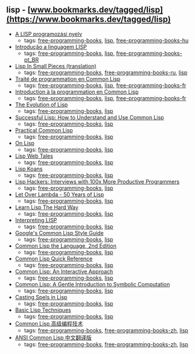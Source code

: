 lisp - [www.bookmarks.dev/tagged/lisp](https://www.bookmarks.dev/tagged/lisp) 
---
* [A LISP programozási nyelv](http://mek.oszk.hu/07200/07258/index.phtml)
    * tags: [free-programming-books](../tags/free-programming-books.md), [lisp](../tags/lisp.md), [free-programming-books-hu](../tags/free-programming-books-hu.md)
* [Introdução a linguagem LISP](http://www.dca.fee.unicamp.br/courses/EA072/lisp9596/Lisp9596.html)
    * tags: [free-programming-books](../tags/free-programming-books.md), [lisp](../tags/lisp.md), [free-programming-books-pt_BR](../tags/free-programming-books-pt_BR.md)
* [Lisp In Small Pieces (translation)](https://github.com/ilammy/lisp)
    * tags: [free-programming-books](../tags/free-programming-books.md), [free-programming-books-ru](../tags/free-programming-books-ru.md), [lisp](../tags/lisp.md)
* [Traité de programmation en Common Lisp](http://dept-info.labri.fr/~strandh/Teaching/Programmation-Symbolique/Common/Book/HTML/programmation.html)
    * tags: [free-programming-books](../tags/free-programming-books.md), [lisp](../tags/lisp.md), [free-programming-books-fr](../tags/free-programming-books-fr.md)
* [Introduction à la programmation en Common Lisp](http://www.algo.be/logo1/lisp/intro-lisp.pdf)
    * tags: [free-programming-books](../tags/free-programming-books.md), [lisp](../tags/lisp.md), [free-programming-books-fr](../tags/free-programming-books-fr.md)
* [The Evolution of Lisp](http://www.dreamsongs.com/Files/HOPL2-Uncut.pdf)
    * tags: [free-programming-books](../tags/free-programming-books.md), [lisp](../tags/lisp.md)
* [Successful Lisp: How to Understand and Use Common Lisp](https://github.com/clojurians-org/lisp-ebook/blob/master/Successful%20Lisp%20How%20to%20Understand%20and%20Use%20Common%20Lisp%20-%20David%20B.%20Lamkins.pdf)
    * tags: [free-programming-books](../tags/free-programming-books.md), [lisp](../tags/lisp.md)
* [Practical Common Lisp](http://www.gigamonkeys.com/book/)
    * tags: [free-programming-books](../tags/free-programming-books.md), [lisp](../tags/lisp.md)
* [On Lisp](http://www.paulgraham.com/onlisp.html)
    * tags: [free-programming-books](../tags/free-programming-books.md), [lisp](../tags/lisp.md)
* [Lisp Web Tales](https://leanpub.com/lispwebtales)
    * tags: [free-programming-books](../tags/free-programming-books.md), [lisp](../tags/lisp.md)
* [Lisp Koans](https://github.com/google/lisp-koans)
    * tags: [free-programming-books](../tags/free-programming-books.md), [lisp](../tags/lisp.md)
* [Lisp Hackers: Interviews with 100x More Productive Programmers](https://leanpub.com/lisphackers)
    * tags: [free-programming-books](../tags/free-programming-books.md), [lisp](../tags/lisp.md)
* [Let Over Lambda - 50 Years of Lisp](http://letoverlambda.com/index.cl/)
    * tags: [free-programming-books](../tags/free-programming-books.md), [lisp](../tags/lisp.md)
* [Learn Lisp The Hard Way](https://github.com/LispTO/llthw)
    * tags: [free-programming-books](../tags/free-programming-books.md), [lisp](../tags/lisp.md)
* [Interpreting LISP](http://www.civilized.com/files/lispbook.pdf)
    * tags: [free-programming-books](../tags/free-programming-books.md), [lisp](../tags/lisp.md)
* [Google's Common Lisp Style Guide](https://google.github.io/styleguide/lispguide.xml)
    * tags: [free-programming-books](../tags/free-programming-books.md), [lisp](../tags/lisp.md)
* [Common Lisp the Language, 2nd Edition](http://www.cs.cmu.edu/Groups/AI/html/cltl/mirrors.html)
    * tags: [free-programming-books](../tags/free-programming-books.md), [lisp](../tags/lisp.md)
* [Common Lisp Quick Reference](http://clqr.boundp.org)
    * tags: [free-programming-books](../tags/free-programming-books.md), [lisp](../tags/lisp.md)
* [Common Lisp: An Interactive Approach](http://www.cse.buffalo.edu/~shapiro/Commonlisp/)
    * tags: [free-programming-books](../tags/free-programming-books.md), [lisp](../tags/lisp.md)
* [Common Lisp: A Gentle Introduction to Symbolic Computation](http://www.cs.cmu.edu/~dst/LispBook/)
    * tags: [free-programming-books](../tags/free-programming-books.md), [lisp](../tags/lisp.md)
* [Casting Spels in Lisp](http://www.lisperati.com/casting.html)
    * tags: [free-programming-books](../tags/free-programming-books.md), [lisp](../tags/lisp.md)
* [Basic Lisp Techniques](http://franz.com/resources/educational_resources/cooper.book.pdf)
    * tags: [free-programming-books](../tags/free-programming-books.md), [lisp](../tags/lisp.md)
* [Common Lisp 高级编程技术](http://www.ituring.com.cn/minibook/862)
    * tags: [free-programming-books](../tags/free-programming-books.md), [free-programming-books-zh](../tags/free-programming-books-zh.md), [lisp](../tags/lisp.md)
* [ANSI Common Lisp 中文翻译版](http://acl.readthedocs.org/en/latest/)
    * tags: [free-programming-books](../tags/free-programming-books.md), [free-programming-books-zh](../tags/free-programming-books-zh.md), [lisp](../tags/lisp.md)

